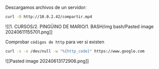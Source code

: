 
Descargamos archivos de un servidor:

```Bash
curl -O http://10.0.2.42/compartir.mp4
```

![[1. CURSOS/2. PINGÜINO DE MARIO/1. BASH/img bash/Pasted image 20240611155701.png]]

Comprobar ``códigos de http`` para ver si existen 

```Bash
curl -s -o /dev/null -w "%{http_code}" https://www.google.com
```

![[Pasted image 20240613172906.png]]

